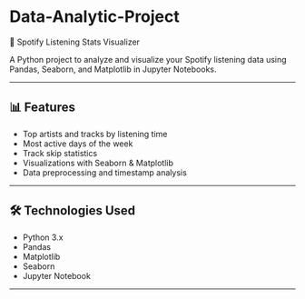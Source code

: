 # Data-Analytic-Project

 🎵 Spotify Listening Stats Visualizer

A Python project to analyze and visualize your Spotify listening data using Pandas, Seaborn, and Matplotlib in Jupyter Notebooks.

---

## 📊 Features

- Top artists and tracks by listening time
- Most active days of the week
- Track skip statistics
- Visualizations with Seaborn & Matplotlib
- Data preprocessing and timestamp analysis

---

## 🛠️ Technologies Used

- Python 3.x
- Pandas
- Matplotlib
- Seaborn
- Jupyter Notebook

---
